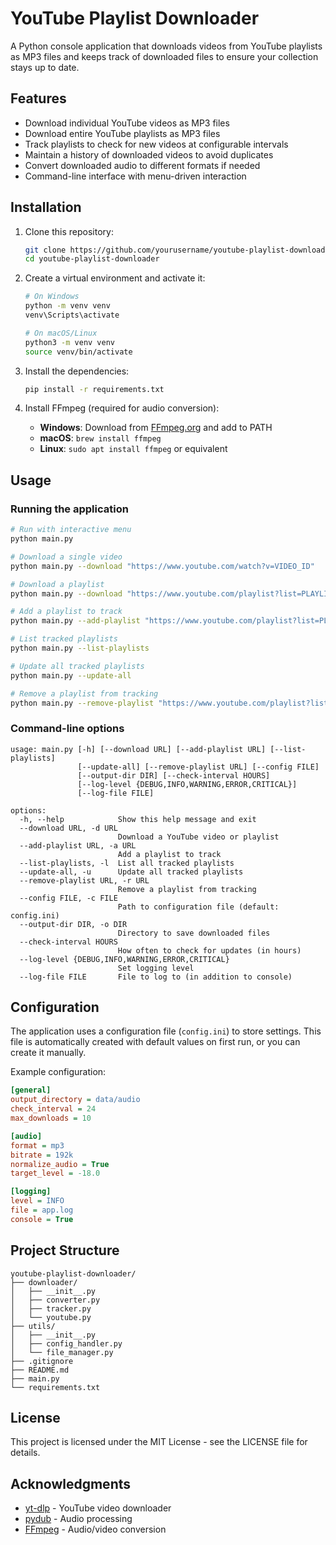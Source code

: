 # YouTube Playlist Downloader

A Python console application that downloads videos from YouTube playlists as MP3 files and keeps track of downloaded files to ensure your collection stays up to date.

## Features

- Download individual YouTube videos as MP3 files
- Download entire YouTube playlists as MP3 files
- Track playlists to check for new videos at configurable intervals
- Maintain a history of downloaded videos to avoid duplicates
- Convert downloaded audio to different formats if needed
- Command-line interface with menu-driven interaction

## Installation

1. Clone this repository:
   ```bash
   git clone https://github.com/yourusername/youtube-playlist-downloader.git
   cd youtube-playlist-downloader
   ```

2. Create a virtual environment and activate it:
   ```bash
   # On Windows
   python -m venv venv
   venv\Scripts\activate

   # On macOS/Linux
   python3 -m venv venv
   source venv/bin/activate
   ```

3. Install the dependencies:
   ```bash
   pip install -r requirements.txt
   ```

4. Install FFmpeg (required for audio conversion):
   - **Windows**: Download from [FFmpeg.org](https://ffmpeg.org/download.html) and add to PATH
   - **macOS**: `brew install ffmpeg`
   - **Linux**: `sudo apt install ffmpeg` or equivalent

## Usage

### Running the application

```bash
# Run with interactive menu
python main.py

# Download a single video
python main.py --download "https://www.youtube.com/watch?v=VIDEO_ID"

# Download a playlist
python main.py --download "https://www.youtube.com/playlist?list=PLAYLIST_ID"

# Add a playlist to track
python main.py --add-playlist "https://www.youtube.com/playlist?list=PLAYLIST_ID"

# List tracked playlists
python main.py --list-playlists

# Update all tracked playlists
python main.py --update-all

# Remove a playlist from tracking
python main.py --remove-playlist "https://www.youtube.com/playlist?list=PLAYLIST_ID"
```

### Command-line options

```
usage: main.py [-h] [--download URL] [--add-playlist URL] [--list-playlists]
               [--update-all] [--remove-playlist URL] [--config FILE]
               [--output-dir DIR] [--check-interval HOURS]
               [--log-level {DEBUG,INFO,WARNING,ERROR,CRITICAL}]
               [--log-file FILE]

options:
  -h, --help            Show this help message and exit
  --download URL, -d URL
                        Download a YouTube video or playlist
  --add-playlist URL, -a URL
                        Add a playlist to track
  --list-playlists, -l  List all tracked playlists
  --update-all, -u      Update all tracked playlists
  --remove-playlist URL, -r URL
                        Remove a playlist from tracking
  --config FILE, -c FILE
                        Path to configuration file (default: config.ini)
  --output-dir DIR, -o DIR
                        Directory to save downloaded files
  --check-interval HOURS
                        How often to check for updates (in hours)
  --log-level {DEBUG,INFO,WARNING,ERROR,CRITICAL}
                        Set logging level
  --log-file FILE       File to log to (in addition to console)
```

## Configuration

The application uses a configuration file (`config.ini`) to store settings. This file is automatically created with default values on first run, or you can create it manually.

Example configuration:

```ini
[general]
output_directory = data/audio
check_interval = 24
max_downloads = 10

[audio]
format = mp3
bitrate = 192k
normalize_audio = True
target_level = -18.0

[logging]
level = INFO
file = app.log
console = True
```

## Project Structure

```
youtube-playlist-downloader/
├── downloader/
│   ├── __init__.py
│   ├── converter.py
│   ├── tracker.py
│   └── youtube.py
├── utils/
│   ├── __init__.py
│   ├── config_handler.py
│   └── file_manager.py
├── .gitignore
├── README.md
├── main.py
└── requirements.txt
```

## License

This project is licensed under the MIT License - see the LICENSE file for details.

## Acknowledgments

- [yt-dlp](https://github.com/yt-dlp/yt-dlp) - YouTube video downloader
- [pydub](https://github.com/jiaaro/pydub) - Audio processing
- [FFmpeg](https://ffmpeg.org/) - Audio/video conversion